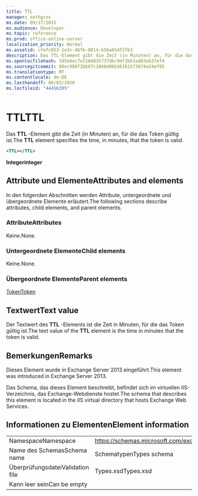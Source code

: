 ```yaml
---
title: TTL
manager: sethgros
ms.date: 09/17/2015
ms.audience: Developer
ms.topic: reference
ms.prod: office-online-server
localization_priority: Normal
ms.assetid: cfefc053-1e3c-46fb-8014-b56a654f2fb3
description: Das TTL-Element gibt die Zeit (in Minuten) an, für die das Token gültig ist.
ms.openlocfilehash: 3d5b4ec7e2184035737dbc94f3bb1ad83eb3fef4
ms.sourcegitcommit: 88ec988f2bb67c1866d06b361615f3674a24e795
ms.translationtype: MT
ms.contentlocale: de-DE
ms.lasthandoff: 06/03/2020
ms.locfileid: "44456395"
---
```

# <a name="ttl"></a><span data-ttu-id="45cb1-103">TTL</span><span class="sxs-lookup"><span data-stu-id="45cb1-103">TTL</span></span>

<span data-ttu-id="45cb1-104">Das **TTL** -Element gibt die Zeit (in Minuten) an, für die das Token gültig ist.</span><span class="sxs-lookup"><span data-stu-id="45cb1-104">The **TTL** element specifies the time, in minutes, that the token is valid.</span></span> 
  
```XML
<TTL></TTL>
```

 <span data-ttu-id="45cb1-105">**Integer**</span><span class="sxs-lookup"><span data-stu-id="45cb1-105">**integer**</span></span>
## <a name="attributes-and-elements"></a><span data-ttu-id="45cb1-106">Attribute und Elemente</span><span class="sxs-lookup"><span data-stu-id="45cb1-106">Attributes and elements</span></span>

<span data-ttu-id="45cb1-107">In den folgenden Abschnitten werden Attribute, untergeordnete und übergeordnete Elemente erläutert.</span><span class="sxs-lookup"><span data-stu-id="45cb1-107">The following sections describe attributes, child elements, and parent elements.</span></span>
  
### <a name="attributes"></a><span data-ttu-id="45cb1-108">Attribute</span><span class="sxs-lookup"><span data-stu-id="45cb1-108">Attributes</span></span>

<span data-ttu-id="45cb1-109">Keine.</span><span class="sxs-lookup"><span data-stu-id="45cb1-109">None.</span></span>
  
### <a name="child-elements"></a><span data-ttu-id="45cb1-110">Untergeordnete Elemente</span><span class="sxs-lookup"><span data-stu-id="45cb1-110">Child elements</span></span>

<span data-ttu-id="45cb1-111">Keine.</span><span class="sxs-lookup"><span data-stu-id="45cb1-111">None.</span></span>
  
### <a name="parent-elements"></a><span data-ttu-id="45cb1-112">Übergeordnete Elemente</span><span class="sxs-lookup"><span data-stu-id="45cb1-112">Parent elements</span></span>

[<span data-ttu-id="45cb1-113">Token</span><span class="sxs-lookup"><span data-stu-id="45cb1-113">Token</span></span>](token.md)
  
## <a name="text-value"></a><span data-ttu-id="45cb1-114">Textwert</span><span class="sxs-lookup"><span data-stu-id="45cb1-114">Text value</span></span>

<span data-ttu-id="45cb1-115">Der Textwert des **TTL** -Elements ist die Zeit in Minuten, für die das Token gültig ist.</span><span class="sxs-lookup"><span data-stu-id="45cb1-115">The text value of the **TTL** element is the time in minutes that the token is valid.</span></span> 
  
## <a name="remarks"></a><span data-ttu-id="45cb1-116">Bemerkungen</span><span class="sxs-lookup"><span data-stu-id="45cb1-116">Remarks</span></span>

<span data-ttu-id="45cb1-117">Dieses Element wurde in Exchange Server 2013 eingeführt.</span><span class="sxs-lookup"><span data-stu-id="45cb1-117">This element was introduced in Exchange Server 2013.</span></span>
  
<span data-ttu-id="45cb1-118">Das Schema, das dieses Element beschreibt, befindet sich im virtuellen IIS-Verzeichnis, das Exchange-Webdienste hostet.</span><span class="sxs-lookup"><span data-stu-id="45cb1-118">The schema that describes this element is located in the IIS virtual directory that hosts Exchange Web Services.</span></span>
  
## <a name="element-information"></a><span data-ttu-id="45cb1-119">Informationen zu Elementen</span><span class="sxs-lookup"><span data-stu-id="45cb1-119">Element information</span></span>

|||
|:-----|:-----|
|<span data-ttu-id="45cb1-120">Namespace</span><span class="sxs-lookup"><span data-stu-id="45cb1-120">Namespace</span></span>  <br/> |https://schemas.microsoft.com/exchange/services/2006/types  <br/> |
|<span data-ttu-id="45cb1-121">Name des Schemas</span><span class="sxs-lookup"><span data-stu-id="45cb1-121">Schema name</span></span>  <br/> |<span data-ttu-id="45cb1-122">Schematypen</span><span class="sxs-lookup"><span data-stu-id="45cb1-122">Types schema</span></span>  <br/> |
|<span data-ttu-id="45cb1-123">Überprüfungsdatei</span><span class="sxs-lookup"><span data-stu-id="45cb1-123">Validation file</span></span>  <br/> |<span data-ttu-id="45cb1-124">Types.xsd</span><span class="sxs-lookup"><span data-stu-id="45cb1-124">Types.xsd</span></span>  <br/> |
|<span data-ttu-id="45cb1-125">Kann leer sein</span><span class="sxs-lookup"><span data-stu-id="45cb1-125">Can be empty</span></span>  <br/> ||
   

